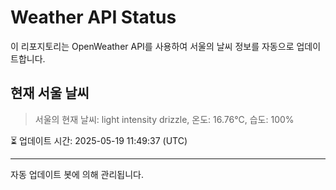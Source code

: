 
# Weather API Status

이 리포지토리는 OpenWeather API를 사용하여 서울의 날씨 정보를 자동으로 업데이트합니다.

## 현재 서울 날씨
> 서울의 현재 날씨: light intensity drizzle, 온도: 16.76°C, 습도: 100%

⏳ 업데이트 시간: 2025-05-19 11:49:37 (UTC)

---
자동 업데이트 봇에 의해 관리됩니다.
